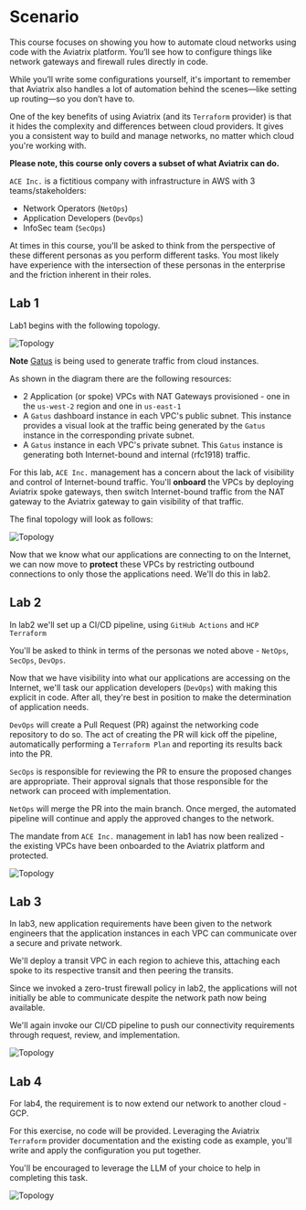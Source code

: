 # Scenario

This course focuses on showing you how to automate cloud networks using code with the Aviatrix platform. You’ll see how to configure things like network gateways and firewall rules directly in code.

While you’ll write some configurations yourself, it's important to remember that Aviatrix also handles a lot of automation behind the scenes—like setting up routing—so you don’t have to.

One of the key benefits of using Aviatrix (and its `Terraform` provider) is that it hides the complexity and differences between cloud providers. It gives you a consistent way to build and manage networks, no matter which cloud you're working with.

**Please note, this course only covers a subset of what Aviatrix can do.**

`ACE Inc.` is a fictitious company with infrastructure in AWS with 3 teams/stakeholders:

- Network Operators (`NetOps`)
- Application Developers (`DevOps`)
- InfoSec team (`SecOps`)

At times in this course, you'll be asked to think from the perspective of these different personas as you perform different tasks. You most likely have experience with the intersection of these personas in the enterprise and the friction inherent in their roles.

## Lab 1

Lab1 begins with the following topology.

![Topology](images/initial_topology.png)

**Note** [Gatus](https://github.com/TwiN/gatus) is being used to generate traffic from cloud instances.

As shown in the diagram there are the following resources:

- 2 Application (or spoke) VPCs with NAT Gateways provisioned - one in the `us-west-2` region and one in `us-east-1`
- A `Gatus` dashboard instance in each VPC's public subnet. This instance provides a visual look at the traffic being generated by the `Gatus` instance in the corresponding private subnet.
- A `Gatus` instance in each VPC's private subnet. This `Gatus` instance is generating both Internet-bound and internal (rfc1918) traffic.

For this lab, `ACE Inc.` management has a concern about the lack of visibility and control of Internet-bound traffic. You'll **onboard** the VPCs by deploying Aviatrix spoke gateways, then switch Internet-bound traffic from the NAT gateway to the Aviatrix gateway to gain visibility of that traffic.

The final topology will look as follows:

![Topology](images/lab1_topology.png)

Now that we know what our applications are connecting to on the Internet, we can now move to **protect** these VPCs by restricting outbound connections to only those the applications need. We'll do this in lab2.

## Lab 2

In lab2 we'll set up a CI/CD pipeline, using `GitHub Actions` and `HCP Terraform`

You'll be asked to think in terms of the personas we noted above - `NetOps`, `SecOps`, `DevOps`.

Now that we have visibility into what our applications are accessing on the Internet, we'll task our application developers (`DevOps`) with making this explicit in code. After all, they're best in position to make the determination of application needs.

`DevOps` will create a Pull Request (PR) against the networking code repository to do so. The act of creating the PR will kick off the pipeline, automatically performing a `Terraform Plan` and reporting its results back into the PR.

`SecOps` is responsible for reviewing the PR to ensure the proposed changes are appropriate. Their approval signals that those responsible for the network can proceed with implementation.

`NetOps` will merge the PR into the main branch. Once merged, the automated pipeline will continue and apply the approved changes to the network.

The mandate from `ACE Inc.` management in lab1 has now been realized - the existing VPCs have been onboarded to the Aviatrix platform and protected.

![Topology](images/lab2_topology.png)

## Lab 3

In lab3, new application requirements have been given to the network engineers that the application instances in each VPC can communicate over a secure and private network.

We'll deploy a transit VPC in each region to achieve this, attaching each spoke to its respective transit and then peering the transits.

Since we invoked a zero-trust firewall policy in lab2, the applications will not initially be able to communicate despite the network path now being available.

We'll again invoke our CI/CD pipeline to push our connectivity requirements through request, review, and implementation.

![Topology](images/lab3_topology.png)

## Lab 4

For lab4, the requirement is to now extend our network to another cloud - GCP.

For this exercise, no code will be provided. Leveraging the Aviatrix `Terraform` provider documentation and the existing code as example, you'll write and apply the configuration you put together.

You'll be encouraged to leverage the LLM of your choice to help in completing this task.

![Topology](images/lab4_topology.png)
